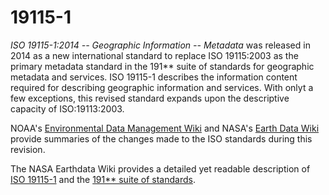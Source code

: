# 19115-1

*ISO 19115-1:2014 -- Geographic Information -- Metadata* was released in 2014 as a new international standard to replace ISO 19115:2003 as the primary metadata standard in the 191** suite of standards for geographic metadata and services. ISO 19115-1 describes the information content required for describing geographic information and services. With onlyt a few exceptions, this revised standard expands upon the descriptive capacity of ISO:19113:2003. 

NOAA's [Environmental Data Management Wiki](https://geo-ide.noaa.gov/wiki/index.php?title==ISO_19115-1_New_Capabilities) and NASA's [Earth Data Wiki](https://wiki.earthdata.nasa.gov/display/NASAISO/ISO+19115-1+New+Capabilities) provide summaries of the changes made to the ISO standards during this revision.

The NASA Earthdata Wiki provides a detailed yet readable description of [ISO 19115-1](https://wiki.earthdata.nasa.gov/display/NASAISO/ISO+19115-1) and the [191** suite of standards](https://wiki.earthdata.nasa.gov/display/NASAISO/ISO+191**+Metadata+Family).



